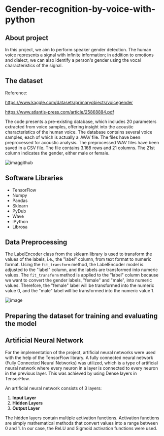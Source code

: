 
# Gender-recognition-by-voice-with-python


## About project
In this project, we aim to perform speaker gender detection. The human voice represents a signal with infinite information; in addition to emotions and dialect, we can also identify a person's gender using the vocal characteristics of the signal.



## The dataset

Reference:

https://www.kaggle.com/datasets/primaryobjects/voicegender

https://www.atlantis-press.com/article/25868884.pdf

The code presents a pre-existing database, which includes 20 parameters extracted from voice samples, offering insight into the acoustic characteristics of the human voice. The database contains several voice samples, each of which is actually a .WAV file. The files have been preprocessed for acoustic analysis. The preprocessed WAV files have been saved in a CSV file. The file contains 3.168 rows and 21 columns. The 21st column indicates the gender, either male or female.


![imaggithub](https://github.com/user-attachments/assets/3f6c6d09-7238-4e2d-9ac7-89fe647656d3)


## Software Libraries

-  TensorFlow
-  Numpy
-  Pandas
-  Sklearn
-  PyDub
-  Wave
-  IPython
-  Librosa

  ## **Data Preprocessing**

The LabelEncoder class from the sklearn library is used to transform the values of the labels, i.e., the "label" column, from text format to numeric format. Using the `fit_transform` method, the LabelEncoder model is adjusted to the "label" column, and the labels are transformed into numeric values. The `fit_transform` method is applied to the "label" column because we want to convert the gender labels, "female" and "male", into numeric values. Therefore, the "female" label will be transformed into the numeric value 0, and the "male" label will be transformed into the numeric value 1.


![image](https://github.com/user-attachments/assets/8e1e7994-6640-4335-8e27-a6d4aa7a7e4d)


## Preparing the dataset for training and evaluating the model



## 	Artificial Neural Network

For the implementation of the project, artificial neural networks were used with the help of the TensorFlow library. A fully connected neural network (Fully Connected Neural Networks) was utilized, which is a type of artificial neural network where every neuron in a layer is connected to every neuron in the previous layer. This was achieved by using Dense layers in TensorFlow.

An artificial neural network consists of 3 layers:

1. **Input Layer**
2. **Hidden Layers**
3. **Output Layer**

The hidden layers contain multiple activation functions. Activation functions are simply mathematical methods that convert values into a range between 0 and 1. In our case, the ReLU and Sigmoid activation functions were used.


  
